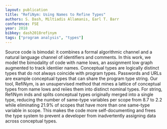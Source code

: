 ```yaml
---
layout: publication
title: "RefiNym: Using Names to Refine Types"
authors: S. Dash, Miltiadis Allamanis, Earl T. Barr
conference: FSE
year: 2018
bibkey: dash2018refinym
tags: ["program analysis", "types"]
---
```

Source code is bimodal: it combines a formal algorithmic channel and a natural language channel of identifiers and comments. In this work, we model the bimodality of code with name lows, an assignment low graph augmented to track identiier names. Conceptual types are logically distinct types that do not always coincide with program types. Passwords and URLs are example conceptual types that can share the program type string. Our tool, RefiNym, is an unsupervised method that mines a lattice of conceptual types from name lows and reiies them into distinct nominal types. For string, RefiNym inds and splits conceptual types originally merged into a single type, reducing the number of same-type variables per scope from 8.7 to 2.2 while eliminating 21.9% of scopes that have more than one same-type variable in scope. This makes the code more self-documenting and frees the type system to prevent a developer from inadvertently assigning data across conceptual types.
